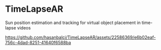 # TimeLapseAR
Sun position estimation and tracking for virtual object placement in time-lapse videos

https://github.com/hasanbalci/TimeLapseAR/assets/22586369/e6b02eaf-756c-4dad-8251-41640f6588ba

